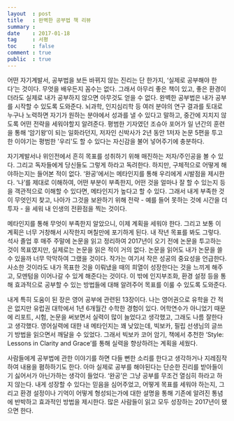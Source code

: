 ```yaml
---
layout  : post
title   : 완벽한 공부법 책 리뷰
summary : 
date    : 2017-01-18
tag     : 서평
toc     : false
comment : true
public  : true
---
```

어떤 자기계발서, 공부법을 보든 바뀌지 않는 진리는 단 한가지, ‘실제로 공부해야 한다’는 것이다. 무엇을 배우든지 꼼수는 없다. 그래서 아무리 좋은 책이 있고, 좋은 환경이더라도 실제로 내가 공부하지 않으면 아무것도 얻을 수 없다. 완벽한 공부법은 내가 공부를 시작할 수 있도록 도와준다. 뇌과학, 인지심리학 등 여러 분야의 연구 결과를 토대로 누구나 노력하면 자기가 원하는 분야에서 성과를 낼 수 있다고 말하고, 중간에 지치지 않도록 어떤 전략을 세워야할지 알려준다. 평범한 기자였던 조슈아 포어가 일 년간의 훈련을 통해 ‘암기왕’이 되는 일화라던지, 저자인 신박사가 2년 동안 1저자 논문 5편을 투고한 이야기는 평범한 '우리'도 할 수 있다는 자신감을 불어 넣어주기에 충분하다.

자기계발서나 위인전에서 흔히 목표를 성취하기 위해 매진하는 저자/주인공을 볼 수 있다. 그리고 독자들에게 당신들도 그렇게 하라고 독려한다. 하지만, 구체적으로 어떻게 해야하는지는 들어본 적이 없다. ‘완공’에서는 메타인지를 통해 우리에게 시발점을 제시한다. ‘나’를 제대로 이해하여, 어떤 부분이 부족한지, 어떤 것을 얼마나 잘 할 수 있는지 등을 객관적으로 이해할 수 있다면, 메타인지가 높다고 할 수 있다. 그래서 내게 부족한 것이 무엇인지 찾고, 나아가 그것을 보완하기 위해 전략 - 예를 들어 못하는 것에 시간을 더 투자 - 을 세워 내 인생의 전환점을 찍는 것이다.

메타인지를 통해 무엇이 부족한지 알았으니, 이제 계획을 세워야 한다. 그리고 보통 이 계획은 너무 거창해서 시작한지 며칠만에 포기하게 된다. 내 작년 목표를 봐도 그렇다. 석사 졸업 후 매주 주말에 논문을 읽고 정리하여 2017년이 오기 전에 논문을 투고하는 것이 목표였지만, 실제로는 논문을 읽은 적이 거의 없다. 논문을 읽어도 내가 논문을 쓸 수 있을까 너무 막막하여 그랬을 것이다. 작가는 여기서 작은 성공의 중요성을 언급한다. 사소한 것이라도 내가 목표한 것을 이뤄냈을 때의 희열이 성장한다는 것을 느끼게 해주고, 모멘텀을 이어나갈 수 있게 해준다는 것이다. 이 밖에 인지부조화, 환경 설정 등을 통해 효과적으로 공부할 수 있는 방법들에 대해 알려주어 목표를 이룰 수 있도록 도와준다.

내게 특히 도움이 된 장은 영어 공부에 관련된 13장이다. 나는 영어권으로 유학을 간 적은 없지만 유럽권 대학에서 1년 6개월간 수학한 경험이 있다. 어학연수가 아니었기 때문에 리포트, 시험, 논문을 써보면서 실력이 많이 늘었다고 생각했고, 그래도 나름 잘한다고 생각했다. 영어실력에 대한 내 메타인지는 꽤 낮았는데, 빅보카, 필립 선생님의 글쓰기 방법을 읽으면서 깨달을 수 있었다. 그래서 빅보카 코어 암기, 책에서 추천한 ‘Style: Lessons in Clarity and Grace’를 통해 실력을 향상하려는 계획을 세웠다.

사람들에게 공부법에 관한 이야기를 하면 다들 뻔한 소리를 한다고 생각하거나 지레짐작하여 내용을 폄하하기도 한다. 아마 실제로 공부를 해야된다는 단순한 진리를 받아들이기 싫어서가 아닌가하는 생각이 들었다. ‘완공’은 그냥 공부를 무조건 열심히 하라고 하지 않는다. 내게 성장할 수 있다는 믿음을 심어주었고, 어떻게 목표를 세워야 하는지, 그리고 환경 설정이나 기억이 어떻게 형성되는가에 대한 설명을 통해 기존에 알려진 통념에 반박하고 효과적인 방법을 제시한다. 많은 사람들이 읽고 모두 성장하는 2017년이 됐으면 한다.
